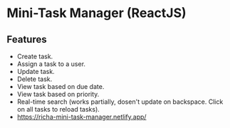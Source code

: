 # Mini-Task Manager (ReactJS)

## Features
* Create task.
* Assign a task to a user.
* Update task.
* Delete task.
* View task based on due date.
* View task based on priority.
* Real-time search (works partially, dosen't update on backspace. Click on all tasks to reload tasks).
* https://richa-mini-task-manager.netlify.app/
